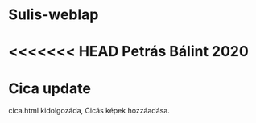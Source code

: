 # Sulis-weblap
<<<<<<< HEAD
Petrás Bálint 2020
=======
# Cica update
cica.html kidolgozáda, Cicás képek hozzáadása.